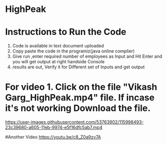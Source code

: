 # HighPeak
# Instructions to Run the Code
1. Code is available in text document uploaded
2. Copy paste the code in the programiz(java online complier)
3. Give run ,enter required number of employees as Input and Hit Enter and you will get output at right handside Console
4. results are out, Verify it for Different set of Inputs and get output 

# For video 1.  Click on the file "Vikash Garg_HighPeak.mp4" file. If incase it's not working Download the file.

https://user-images.githubusercontent.com/53763902/115998493-23c39680-a605-11eb-9974-e5f16dfc5ab7.mp4

#Another Video
https://youtu.be/c8_Z0a9zv7A
